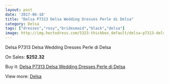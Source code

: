 ```yaml
---
layout: post
date: '2017-06-18'
title: "Delsa P7313 Delsa Wedding Dresses Perle di Delsa"
category: Delsa
tags: ["dresses","rosy","bridesmaid","black","delsa"]
image: http://img.hectodress.com/5323-thickbox_default/delsa-p7313-delsa-wedding-dresses-perle-di-delsa.jpg
---
```

Delsa P7313 Delsa Wedding Dresses Perle di Delsa

On Sales: **$252.32**
<a href="https://www.hectodress.com/delsa/2677-delsa-p7313-delsa-wedding-dresses-perle-di-delsa.html"><amp-img layout="responsive" width="600" height="600" src="//img.hectodress.com/5323-thickbox_default/delsa-p7313-delsa-wedding-dresses-perle-di-delsa.jpg" alt="Delsa P7313 Delsa Wedding Dresses Perle di Delsa 0" /></a>

Buy it: [Delsa P7313 Delsa Wedding Dresses Perle di Delsa](https://www.hectodress.com/delsa/2677-delsa-p7313-delsa-wedding-dresses-perle-di-delsa.html "Delsa P7313 Delsa Wedding Dresses Perle di Delsa")

View more: [Delsa](https://www.hectodress.com/46-delsa "Delsa")